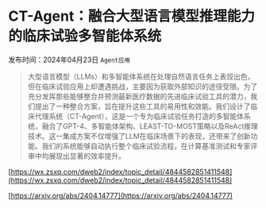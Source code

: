 # CT-Agent：融合大型语言模型推理能力的临床试验多智能体系统
发布时间：2024年04月23日
`Agent应用`
> 大型语言模型（LLMs）和多智能体系统在处理自然语言任务上表现出色，但在临床试验应用上却遭遇挑战，主要因为获取外部知识的途径受限。为了充分发挥那些能够整合并预测最新医疗数据的先进临床试验工具的潜力，我们提出了一种整合方案，旨在提升这些工具的易用性和效能。我们设计了临床代理系统（CT-Agent），这是一个专为临床试验任务打造的多智能体系统，融合了GPT-4、多智能体架构、LEAST-TO-MOST策略以及ReAct推理技术。这一集成方案不仅增强了LLM在临床场景下的表现，还带来了创新功能。我们的系统能够自动执行整个临床试验流程，在计算基准测试和专家评审中均展现出显著的效率提升。


[https://wx.zsxq.com/dweb2/index/topic_detail/4844582851411548](https://wx.zsxq.com/dweb2/index/topic_detail/4844582851411548)

[https://arxiv.org/abs/2404.14777](https://arxiv.org/abs/2404.14777)